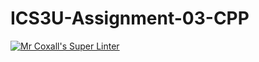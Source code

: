 # ICS3U-Assignment-03-CPP

[![Mr Coxall's Super Linter](https://github.com/Johanna-liu16/ICS3U-Unit-Assignment-03-CPP/workflows/Mr%20Coxall's%20Super%20Linter/badge.svg)](https://github.com/Johanna-liu16/ICS3U-Assignment-03-CPP/actions/)
